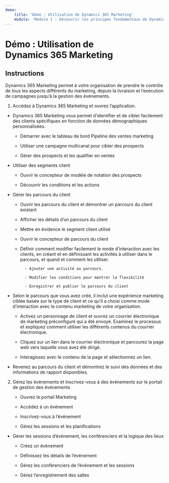 ```yaml
---
demo:
    title: 'Démo : Utilisation de Dynamics 365 Marketing'
    module: 'Module 1 : Découvrir les principes fondamentaux de Dynamics 365 Marketing'
---
```


# Démo : Utilisation de Dynamics 365 Marketing

## Instructions

Dynamics 365 Marketing permet à votre organisation de prendre le contrôle de tous les aspects différents du marketing, depuis la livraison et l’exécution de campagnes jusqu’à la gestion des événements. 

1. Accédez à Dynamics 365 Marketing et ouvrez l’application.

- Dynamics 365 Marketing vous permet d’identifier et de cibler facilement des clients spécifiques en fonction de données démographiques personnalisées. 

	- Démarrer avec le tableau de bord Pipeline des ventes marketing

	- Utiliser une campagne multicanal pour cibler des prospects

	- Gérer des prospects et les qualifier en ventes

- Utiliser des segments client

	- Ouvrir le concepteur de modèle de notation des prospects

	- Découvrir les conditions et les actions

- Gérer les parcours du client 

	- Ouvrir les parcours du client et démontrer un parcours du client existant 

	- Afficher les détails d’un parcours du client

	- Mettre en évidence le segment client utilisé 

	- Ouvrir le concepteur de parcours du client

	- Définir comment modifier facilement le mode d’interaction avec les clients, en créant et en définissant les activités à utiliser dans le parcours, et quand et comment les utiliser. 

     		- Ajouter une activité au parcours.

     		- Modifier les conditions pour montrer la flexibilité

     		- Enregistrer et publier le parcours du client

- Selon le parcours que vous avez créé, il inclut une expérience marketing ciblée basée sur le type de client et ce qu’il a choisi comme mode d’interaction avec le contenu marketing de votre organisation. 

	- Activez un personnage de client et ouvrez un courrier électronique de marketing préconfiguré qui a été envoyé. Examinez le processus et expliquez comment utiliser les différents contenus du courrier électronique. 

	- Cliquez sur un lien dans le courrier électronique et parcourez la page web vers laquelle vous avez été dirigé. 

	- Interagissez avec le contenu de la page et sélectionnez un lien. 

- Revenez au parcours du client et démontrez le suivi des données et des informations de rapport disponibles. 

2. Gérez les événements et inscrivez-vous à des événements sur le portail de gestion des événements

	- Ouvrez le portail Marketing

	- Accédez à un événement

	- Inscrivez-vous à l’événement

	- Gérez les sessions et les planifications

- Gérer les sessions d’événement, les conférenciers et la logique des lieux

	- Créez un événement

	- Définissez les détails de l’événement

	- Gérez les conférenciers de l’événement et les sessions

	- Gérez l’enregistrement des salles


